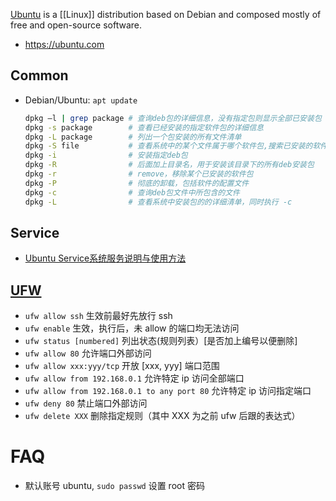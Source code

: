 [Ubuntu](https://en.wikipedia.org/wiki/Ubuntu) is a [[Linux]] distribution based on Debian and composed mostly of free and open-source software.

- https://ubuntu.com



## Common
- Debian/Ubuntu: `apt update`
  ```bash
  dpkg –l | grep package # 查询deb包的详细信息，没有指定包则显示全部已安装包
  dpkg -s package        # 查看已经安装的指定软件包的详细信息
  dpkg -L package        # 列出一个包安装的所有文件清单
  dpkg -S file           # 查看系统中的某个文件属于哪个软件包,搜索已安装的软件包
  dpkg -i                # 安装指定deb包
  dpkg -R                # 后面加上目录名，用于安装该目录下的所有deb安装包
  dpkg -r                # remove，移除某个已安装的软件包
  dpkg -P                # 彻底的卸载，包括软件的配置文件
  dpkg -c                # 查询deb包文件中所包含的文件
  dpkg -L                # 查看系统中安装包的的详细清单，同时执行 -c
  ```



## Service 
- [Ubuntu Service系统服务说明与使用方法](http://www.mikewootc.com/wiki/linux/usage/ubuntu_service_usage.html)



## [UFW](https://help.ubuntu.com/community/UFW)
- `ufw allow ssh` 生效前最好先放行 ssh
- `ufw enable`  生效，执行后，未 allow 的端口均无法访问
- `ufw status [numbered]` 列出状态(规则列表）[是否加上编号以便删除]
- `ufw allow 80`  允许端口外部访问
- `ufw allow xxx:yyy/tcp` 开放 [xxx, yyy] 端口范围
- `ufw allow from 192.168.0.1` 允许特定 ip 访问全部端口
- `ufw allow from 192.168.0.1 to any port 80`  允许特定 ip 访问指定端口
- `ufw deny 80`    禁止端口外部访问
- `ufw delete XXX` 删除指定规则（其中 XXX 为之前 ufw 后跟的表达式）



# FAQ
- 默认账号 ubuntu, `sudo passwd` 设置 root 密码
